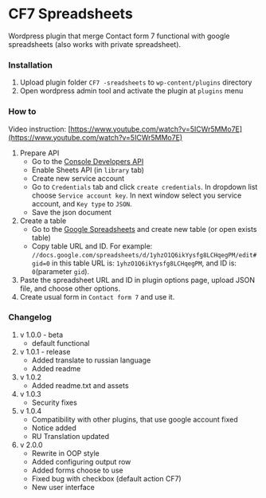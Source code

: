 # CF7 Spreadsheets

Wordpress plugin that merge Contact form 7 functional with google spreadsheets (also works with private spreadsheet).

### Installation

1. Upload plugin folder `CF7 -sreadsheets` to `wp-content/plugins` directory
2. Open wordpress admin tool and activate the plugin at `plugins` menu

### How to

Video instruction: [https://www.youtube.com/watch?v=5ICWr5MMo7E](https://www.youtube.com/watch?v=5ICWr5MMo7E)

1. Prepare API
    * Go to the [Console Developers API](https://console.developers.google.com/)
    * Enable Sheets API (in `library` tab)
    * Create new service account
    * Go to `Credentials` tab and click `create credentials`. In dropdown list choose `Service account key`. In next window select you service account, and `Key type` to `JSON`.
    * Save the json document
2. Create a table
    * Go to the [Google Spreadsheets](https://docs.google.com/spreadsheets/) and create new table (or open exists table)
    * Copy table URL and ID. For example: `//docs.google.com/spreadsheets/d/1yhzO1Q6ikYysfg8LCHqegPM/edit#gid=0` in this table URL is: `1yhzO1Q6ikYysfg8LCHqegPM`, and ID is: `0`(parameter `gid`).
3. Paste the spreadsheet URL and ID in plugin options page, upload JSON file, and choose other options.
4. Create usual form in `Contact form 7` and use it.

### Changelog

1. v 1.0.0 - beta
    * default functional
2. v 1.0.1 - release
    * Added translate to russian language
    * Added readme
3. v 1.0.2
    * Added readme.txt and assets
4. v 1.0.3
    * Security fixes
5. v 1.0.4
    * Compatibility with other plugins, that use google account fixed
    * Notice added
    * RU Translation updated
6. v 2.0.0
    * Rewrite in OOP style
    * Added configuring output row
    * Added forms choose to use
    * Fixed bug with checkbox (default action CF7)
    * New user interface
